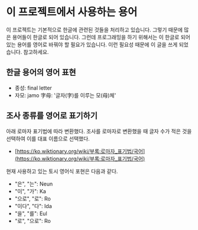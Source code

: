 # 이 프로젝트에서 사용하는 용어

이 프로젝트는 기본적으로 한글에 관련된 것들을 처리하고 있습니다. 그렇기 때문에 많은 용어들이 한글로 되어 있습니다. 그런데 프로그래밍을 하기 위해서는 이 한글로 되어 있는 용어를 영어로 바꿔야 할 필요가 있습니다. 이런 필요성 때문에 이 글을 쓰게 되었습니다. 참고하세요.

## 한글 용어의 영어 표현

- 종성: final letter
- 자모: jamo 字母: '글자(字)를 이루는 모(母)체'

## 조사 종류를 영어로 표기하기

아래 로마자 표기법에 따라 변환했다.
조사를 로마자로 변환했을 때 글자 수가 적은 것을 선택하여 이를 대표 이름으로 선택했다.
  
- [https://ko.wiktionary.org/wiki/부록:로마자_표기법/국어](https://ko.wiktionary.org/wiki/부록:로마자_표기법/국어)

현재 사용하고 있는 토시 영어식 포현은 다음과 같다.

- "은", "는": Neun
- "이", "가": Ka
- "으로", "로": Ro
- "이다", "다": Ida
- "을", "를": Eul
- "로", "으로": Ro
